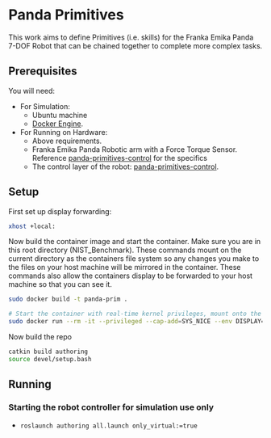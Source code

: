 # Panda Primitives

This work aims to define Primitives (i.e. skills) for the Franka Emika Panda 7-DOF Robot that can be chained together to complete more complex tasks.

## Prerequisites
You will need:
* For Simulation:
    * Ubuntu machine
    * [Docker Engine](https://docs.docker.com/engine/install/).
* For Running on Hardware:
    * Above requirements.
    * Franka Emika Panda Robotic arm with a Force Torque Sensor. Reference  [panda-primitives-control](https://github.com/wisc-HCI/panda-primitives-control) for the specifics
    * The control layer of the robot: [panda-primitives-control](https://github.com/wisc-HCI/panda-primitives-control).



## Setup

First set up display forwarding:
```bash
xhost +local:
```
Now  build the container image and start the container. Make sure you are in this root directory (NIST_Benchmark). These commands mount on the current directory as the containers file system so any changes you make to the files on your host machine will be mirrored in the container. These commands also allow the containers display to be forwarded to your host machine so that you can see it.
```bash
sudo docker build -t panda-prim .

# Start the container with real-time kernel privileges, mount onto the current directory, and allow display forwarding. Container is removed once it exits.
sudo docker run --rm -it --privileged --cap-add=SYS_NICE --env DISPLAY=$DISPLAY -v /tmp/.X11-unix:/tmp/.X11-unix -v $(pwd):/workspace --net=host panda-prim
```

Now build the repo
```bash
catkin build authoring
source devel/setup.bash
```

## Running

### Starting the robot controller for simulation use only
- `roslaunch authoring all.launch only_virtual:=true`

